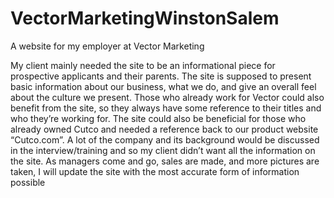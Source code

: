 # VectorMarketingWinstonSalem
A website for my employer at Vector Marketing

My client mainly needed the site to be an informational piece for prospective applicants and their parents. The site is supposed to present basic information about our business, what we do, and give an overall feel about the culture we present. Those who already work for Vector could also benefit from the site, so they always have some reference to their titles and who they’re working for. The site could also be beneficial for those who already owned Cutco and needed a reference back to our product website “Cutco.com”. A lot of the company and its background would be discussed in the interview/training and so my client didn’t want all the information on the site. As managers come and go, sales are made, and more pictures are taken, I will update the site with the most accurate form of information possible
